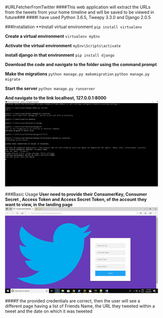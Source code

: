 #URLFetcherFromTwitter
####This web application will extract the URLs from the tweets from your home timeline and will be saved to be viewed in future###
####I have used Python 3.6.5, Tweepy 3.3.0 and Django 2.0.5

###Installation
**Install virtual environment
`pip install virtualenv`

**Create a virtual environment**
`virtualenv myEnv`

**Activate the virtual environment**
`myEnv\Scripts\activate`

**install django in that environment**
`pip install django`

**Download the code and navigate to the folder using the command prompt**

**Make the migrations**
`python manage.py makemigration`
`python manage.py migrate`

**Start the server**
`python manage.py runserver`

**And navigate to the link localhost, 127.0.0.1:8000**
![alt text](./readImg/connectionLink.png)

###Basic Usage 
**User need to provide their ConsumerKey, Consumer Secret , Access Token and Access Secret Token, of the account they want to view, in the landing page**
![alt text](./readImg/landing.png)

####If the provided credentials are correct, then the user will see a different page having a list of Friends Name, the URL they tweeted within a tweet and the date on which it was tweeted



